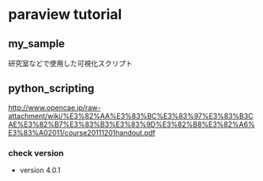 # paraview tutorial

## my_sample
研究室などで使用した可視化スクリプト


## python_scripting
http://www.opencae.jp/raw-attachment/wiki/%E3%82%AA%E3%83%BC%E3%83%97%E3%83%B3CAE%E3%82%B7%E3%83%B3%E3%83%9D%E3%82%B8%E3%82%A6%E3%83%A02011/course20111201handout.pdf

### check version
* version 4.0.1


